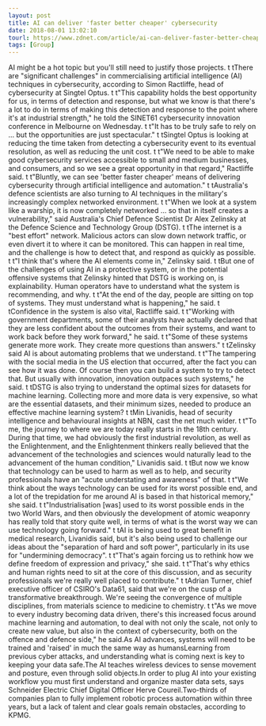 ```yaml
---
layout: post
title: AI can deliver 'faster better cheaper' cybersecurity
date: 2018-08-01 13:02:10
tourl: https://www.zdnet.com/article/ai-can-deliver-faster-better-cheaper-cybersecurity/
tags: [Group]
---
```

AI might be a hot topic but you'll still need to justify those projects. t tThere are "significant challenges" in commercialising artificial intelligence (AI) techniques in cybersecurity, according to Simon Ractliffe, head of cybersecurity at Singtel Optus. t t"This capability holds the best opportunity for us, in terms of detection and response, but what we know is that there's a lot to do in terms of making this detection and response to the point where it's at industrial strength," he told the SINET61 cybersecurity innovation conference in Melbourne on Wednesday. t t"It has to be truly safe to rely on ... but the opportunities are just spectacular." t tSingtel Optus is looking at reducing the time taken from detecting a cybersecurity event to its eventual resolution, as well as reducing the unit cost. t t"We need to be able to make good cybersecurity services accessible to small and medium businesses, and consumers, and so we see a great opportunity in that regard," Ractliffe said. t t"Bluntly, we can see 'better faster cheaper' means of delivering cybersecurity through artificial intelligence and automation." t tAustralia's defence scientists are also turning to AI techniques in the military's increasingly complex networked environment. t t"When we look at a system like a warship, it is now completely networked ... so that in itself creates a vulnerability," said Australia's Chief Defence Scientist Dr Alex Zelinsky at the Defence Science and Technology Group (DSTG). t tThe internet is a "best effort" network. Malicious actors can slow down network traffic, or even divert it to where it can be monitored. This can happen in real time, and the challenge is how to detect that, and respond as quickly as possible. t t"I think that's where the AI elements come in," Zelinsky said. t tBut one of the challenges of using AI in a protective system, or in the potential offensive systems that Zelinsky hinted that DSTG is working on, is explainability. Human operators have to understand what the system is recommending, and why. t t"At the end of the day, people are sitting on top of systems. They must understand what is happening," he said. t tConfidence in the system is also vital, Ractliffe said. t t"Working with government departments, some of their analysts have actually declared that they are less confident about the outcomes from their systems, and want to work back before they work forward," he said. t t"Some of these systems generate more work. They create more questions than answers." t tZelinsky said AI is about automating problems that we understand. t t"The tampering with the social media in the US election that occurred, after the fact you can see how it was done. Of course then you can build a system to try to detect that. But usually with innovation, innovation outpaces such systems," he said. t tDSTG is also trying to understand the optimal sizes for datasets for machine learning. Collecting more and more data is very expensive, so what are the essential datasets, and their minimum sizes, needed to produce an effective machine learning system? t tMin Livanidis, head of security intelligence and behavioural insights at NBN, cast the net much wider. t t"To me, the journey to where we are today really starts in the 18th century. During that time, we had obviously the first industrial revolution, as well as the Enlightenment, and the Enlightenment thinkers really believed that the advancement of the technologies and sciences would naturally lead to the advancement of the human condition," Livanidis said. t tBut now we know that technology can be used to harm as well as to help, and security professionals have an "acute understating and awareness" of that. t t"We think about the ways technology can be used for its worst possible end, and a lot of the trepidation for me around AI is based in that historical memory," she said. t t"Industrialisation [was] used to its worst possible ends in the two World Wars, and then obviously the development of atomic weaponry has really told that story quite well, in terms of what is the worst way we can use technology going forward." t tAI is being used to great benefit in medical research, Livanidis said, but it's also being used to challenge our ideas about the "separation of hard and soft power", particularly in its use for "undermining democracy". t t"That's again forcing us to rethink how we define freedom of expression and privacy," she said. t t"That's why ethics and human rights need to sit at the core of this discussion, and as security professionals we're really well placed to contribute." t tAdrian Turner, chief executive officer of CSIRO's Data61, said that we're on the cusp of a transformative breakthrough. We're seeing the convergence of multiple disciplines, from materials science to medicine to chemistry. t t"As we move to every industry becoming data driven, there's this increased focus around machine learning and automation, to deal with not only the scale, not only to create new value, but also in the context of cybersecurity, both on the offence and defence side," he said.As AI advances, systems will need to be trained and 'raised' in much the same way as humansLearning from previous cyber attacks, and understanding what is coming next is key to keeping your data safe.The AI teaches wireless devices to sense movement and posture, even through solid objects.In order to plug AI into your existing workflow you must first understand and organize master data sets, says Schneider Electric Chief Digital Officer Herve Coureil.Two-thirds of companies plan to fully implement robotic process automation within three years, but a lack of talent and clear goals remain obstacles, according to KPMG.